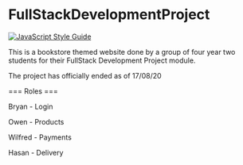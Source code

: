# FullStackDevelopmentProject

[![JavaScript Style Guide](https://img.shields.io/badge/code_style-standard-brightgreen.svg)](https://standardjs.com)

This is a bookstore themed website done by a group of four year two students for their FullStack Development Project module.

The project has officially ended as of 17/08/20

=== Roles ===

Bryan - Login

Owen - Products

Wilfred - Payments

Hasan - Delivery

